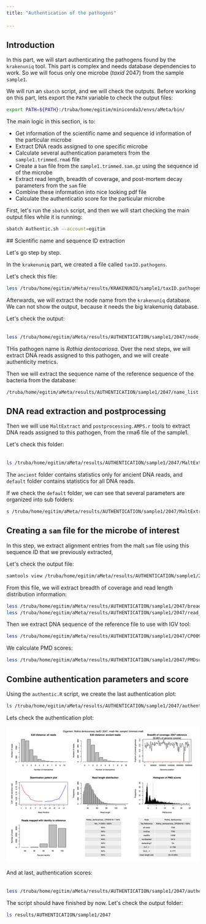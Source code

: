 ```yaml
---
title: "Authentication of the pathogens"

---
```


## Introduction

In this part, we will start authenticating the pathogens found by the `krakenuniq` tool. This part is complex and needs database dependencies to work. So we will focus only one microbe (*taxid* 2047) from the sample `sample1`.

We will run an `sbatch` script, and we will check the outputs. Before working on this part, lets export the `PATH` variable to check the output files:

```bash
export PATH=${PATH}:/truba/home/egitim/miniconda3/envs/aMeta/bin/
```

The main logic in this section, is to:

+ Get information of the scientific name and sequence id information of the particular microbe
+ Extract DNA reads assigned to one specific microbe
+ Calculate several authentication parameters from the `sample1.trimmed.rma6` file
+ Create a `bam` file from the `sample1.trimmed.sam.gz` using the sequence id of the microbe
+ Extract read length, breadth of coverage, and post-mortem decay parameters from the `sam` file
+ Combine these information into nice looking pdf file
+ Calculate the authenticatio score for the particular microbe

First, let's run the `sbatch` script, and then we will start checking the main output files while it is running:

```bash
sbatch Authentic.sh --account=egitim  
```

## Scientific name and sequence ID extraction

Let's go step by step.

In the `krakenuniq` part, we created a file called `taxID.pathogens`.

Let's check this file:

```bash
less /truba/home/egitim/aMeta/results/KRAKENUNIQ/sample1/taxID.pathogens
```

Afterwards, we will extract the node name from the `krakenuniq` database. We can not show the output, because it needs the big krakenuniq database.

Let's check the output:

```bash

less /truba/home/egitim/aMeta/results/AUTHENTICATION/sample1/2047/node_list.txt

```

THis pathogen name is *Rothia dentocariosa*. Over the next steps, we will extract DNA reads assigned to this pathogen, and we will create authenticity metrics.

Then we will extract the sequence name of the reference sequence of the bacteria from the database:

```bash
/truba/home/egitim/aMeta/results/AUTHENTICATION/sample1/2047/name_list.txt
```

## DNA read extraction and postprocessing

Then we will use `MaltExtract` and `postprocessing.AMPS.r` tools to extract DNA reads assigned to this pathogen, from the rma6 file of the sample1.

Let's check this folder:

```bash

ls /truba/home/egitim/aMeta/results/AUTHENTICATION/sample1/2047/MaltExtract_output/
```

The `ancient` folder contains statistics only for ancient DNA reads, and `default` folder contains statistics for all DNA reads.

If we check the `default` folder, we can see that several parameters are organized into sub folders:

```bash
s /truba/home/egitim/aMeta/results/AUTHENTICATION/sample1/2047/MaltExtract_output/modern/
```

## Creating a `sam` file for the microbe of interest

In this step, we extract alignment entries from the malt `sam` file using this sequence ID that we previously extracted, 

Let's check the output file:

```bash
samtools view /truba/home/egitim/aMeta/results/AUTHENTICATION/sample1/2047/sorted.bam | less
```

From this file, we will extract breadth of coverage and read length distribution information:

```bash
less /truba/home/egitim/aMeta/results/AUTHENTICATION/sample1/2047/breadth_of_coverage
less /truba/home/egitim/aMeta/results/AUTHENTICATION/sample1/2047/read_length.txt
```

Then we extract DNA sequence of the reference file to use with IGV tool:

```bash
less /truba/home/egitim/aMeta/results/AUTHENTICATION/sample1/2047/CP009643.1.fasta
```

We calculate PMD scores:

```bash
less /truba/home/egitim/aMeta/results/AUTHENTICATION/sample1/2047/PMDscores.txt

```

## Combine authentication parameters and score

Using the `authentic.R` script, we create the last authentication plot:

```bash
ls /truba/home/egitim/aMeta/results/AUTHENTICATION/sample1/2047/authentic_Sample_sample1.trimmed rma6_TaxID_2047.pdf
```

Lets check the authentication plot:

![Authentication plot for the bacteria](images/authentic_Sample_sample1.trimmed.rma6_TaxID_2047.png)

And at last, authentication scores:

```bash

less /truba/home/egitim/aMeta/results/AUTHENTICATION/sample1/2047/authentication_scores.txt
```
The script should have finished by now. Let's check the output folder:


```bash
ls results/AUTHENTICATION/sample1/2047
```